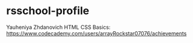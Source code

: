 # rsschool-profile
Yauheniya Zhdanovich
HTML CSS Basics: https://www.codecademy.com/users/arrayRockstar07076/achievements
